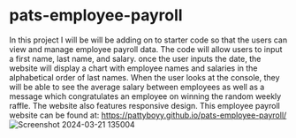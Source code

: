 # pats-employee-payroll
In this project I will be will be adding on to starter code so that the users can view and manage employee payroll data. The code will allow users to input a first name, last name, and salary. once the user inputs the date, the website will display a chart with employee names and salaries in the alphabetical order of last names. When the user looks at the console, they will be able to see the average salary between employees as well as a message which congratulates an employee on winning the random weekly raffle. The website also features responsive design. This employee payroll website can be found at: https://pattyboyy.github.io/pats-employee-payroll/
![Screenshot 2024-03-21 135004](https://github.com/pattyboyy/pats-employee-payroll/assets/134738449/1c56ece2-2a4f-4f7e-8904-0c85f8d11f9c)
